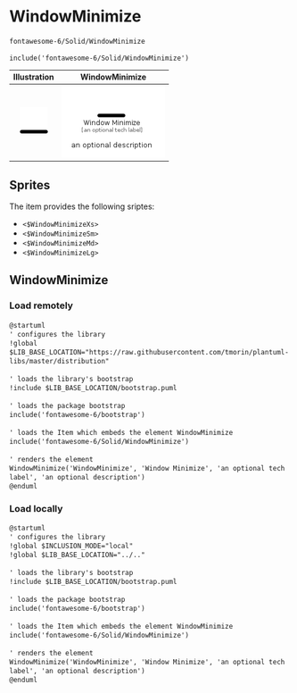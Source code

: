 # WindowMinimize


```text
fontawesome-6/Solid/WindowMinimize
```

```text
include('fontawesome-6/Solid/WindowMinimize')
```



| Illustration | WindowMinimize |
| :---: | :---: |
| ![illustration for Illustration](../../fontawesome-6/Solid/WindowMinimize.png) | ![illustration for WindowMinimize](../../fontawesome-6/Solid/WindowMinimize.Local.png) |



## Sprites
The item provides the following sriptes:

- `<$WindowMinimizeXs>`
- `<$WindowMinimizeSm>`
- `<$WindowMinimizeMd>`
- `<$WindowMinimizeLg>`





## WindowMinimize

### Load remotely
```plantuml
@startuml
' configures the library
!global $LIB_BASE_LOCATION="https://raw.githubusercontent.com/tmorin/plantuml-libs/master/distribution"

' loads the library's bootstrap
!include $LIB_BASE_LOCATION/bootstrap.puml

' loads the package bootstrap
include('fontawesome-6/bootstrap')

' loads the Item which embeds the element WindowMinimize
include('fontawesome-6/Solid/WindowMinimize')

' renders the element
WindowMinimize('WindowMinimize', 'Window Minimize', 'an optional tech label', 'an optional description')
@enduml
```

### Load locally
```plantuml
@startuml
' configures the library
!global $INCLUSION_MODE="local"
!global $LIB_BASE_LOCATION="../.."

' loads the library's bootstrap
!include $LIB_BASE_LOCATION/bootstrap.puml

' loads the package bootstrap
include('fontawesome-6/bootstrap')

' loads the Item which embeds the element WindowMinimize
include('fontawesome-6/Solid/WindowMinimize')

' renders the element
WindowMinimize('WindowMinimize', 'Window Minimize', 'an optional tech label', 'an optional description')
@enduml
```

